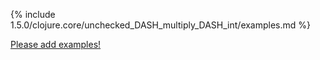 {% include 1.5.0/clojure.core/unchecked_DASH_multiply_DASH_int/examples.md %}

[Please add examples!](https://github.com/arrdem/grimoire/edit/master/_includes/1.6.0/clojure.core/unchecked_DASH_multiply_DASH_int/examples.md)
